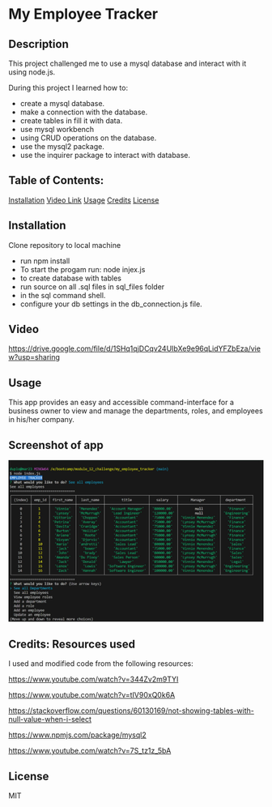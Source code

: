 # My Employee Tracker

## Description

This project challenged me to use a mysql database 
and interact with it using node.js.

During this project I learned how to:

- create a mysql database.
- make a connection with the database.
- create tables in fill it with data.
- use mysql workbench
- using CRUD operations on the database.
- use the mysql2 package.
- use the inquirer package to interact with database.


## Table of Contents:

[Installation](#Installation)
[Video Link](#video)
[Usage](#usage)
[Credits](#credits)
[License](#license)


## Installation 

 Clone repository to local machine
- run npm install
- To start the progam run: node injex.js
- to create database with tables
- run source on all .sql files in sql_files folder
- in the sql command shell.
- configure your db settings in the db_connection.js file.
  
## Video

https://drive.google.com/file/d/1SHq1qjDCqv24UIbXe9e96qLidYFZbEza/view?usp=sharing


## Usage

This app provides an easy and accessible command-interface 
for a business owner to view and manage the departments, roles, and employees in his/her company.

## Screenshot of app

![Website Screenshot](./assets/images/app_screenshot.jpg)

## Credits: Resources used

I used and modified code from the following resources:

https://www.youtube.com/watch?v=344Zv2m9TYI

https://www.youtube.com/watch?v=tIV90xQ0k6A

https://stackoverflow.com/questions/60130169/not-showing-tables-with-null-value-when-i-select

https://www.npmjs.com/package/mysql2

https://www.youtube.com/watch?v=7S_tz1z_5bA


## License

MIT
